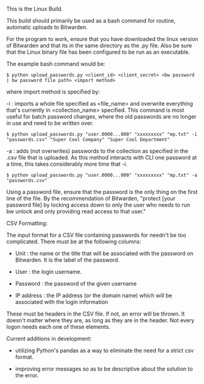 This is the Linux Build.

This build should primarily be used as a bash command for routine, automatic uploads to Bitwarden.

For the program to work, ensure that you have downloaded the linux version of Bitwarden and that its in the same directory as the .py file.
Also be sure that the Linux binary file has been configured to be run as an executable.

The example bash command would be:

    $ python upload_passwords.py <client_id> <client_secret> <bw password | bw password file path> <import method>

where import method is specified by:

-i <file name> <organization name> <collection name> : imports a whole file specified as <file_name> and overwrite everything that's currently in <collection_name> specified. This command is most useful for batch password changes, where the old passwords are no longer in use and need to be written over.
    
    $ python upload_passwords.py "user.0000...000" "xxxxxxxxx" "mp.txt" -i "passwords.csv" "Super Cool Company" "Super Cool Department"
    
-a <file name> : adds (not overwrites) passwords to the collection as specified in the .csv file that is uploaded. As this method interacts with CLI one password at a time, this takes considerably more time that -i.

    $ python upload_passwords.py "user.0000...000" "xxxxxxxxx" "mp.txt" -a "passwords.csv"

Using a password file, ensure that the password is the only thing on the first line of the file.
By the recommendation of Bitwarden, "protect [your password file] by locking access down to only the user who needs to run bw unlock and only providing read access to that user." 

CSV Formatting:

The input format for a CSV file containing passwords for needn't be too complicated. There must be at the following columns:
    
- Unit : the name or the title that will be associated with the password on Bitwarden. It is the label of the password.
  
- User : the login username.

- Password : the password of the given username

- IP address : the IP address (or the domain name) which will be associated with the login information
    
These must be headers in the CSV file. If not, an error will be thrown. It doesn't matter where they are, as long as they are in the header. Not every logon needs each one of these elements. 



Current additions in development:

- utilizing Python's pandas as a way to eliminate the need for a strict csv format.

- improving error messages so as to be descriptive about the solution to the error.
    
